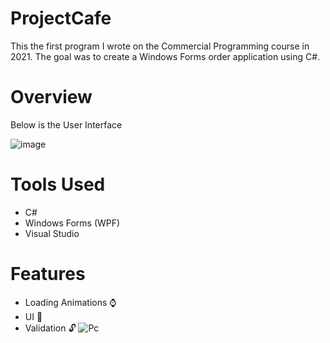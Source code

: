 # ProjectCafe
This the first program I wrote on the Commercial Programming course in 2021. The goal was to create a Windows Forms order application using C#.

# Overview
Below  is the User Interface

![image](https://github.com/Sne225/ProjectCafe/assets/64343614/a167ace3-044b-4927-850e-4b8da993d3a7)

# Tools Used
- C#
- Windows Forms (WPF)
- Visual Studio

# Features
- Loading Animations ⌚
- UI 💫
- Validation 🔓
![Pc](https://github.com/Sne225/ProjectCafe/assets/64343614/54fa64fc-d97e-4567-a83d-3fa7367338fc)
